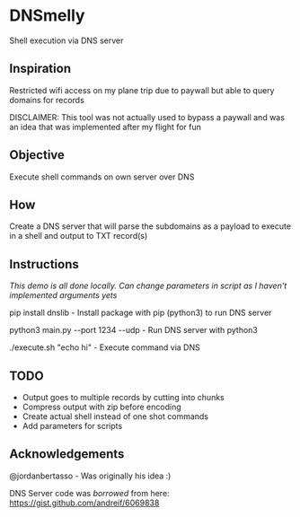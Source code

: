 # DNSmelly

Shell execution via DNS server

## Inspiration

Restricted wifi access on my plane trip due to paywall but able to query domains for records

DISCLAIMER: This tool was not actually used to bypass a paywall and was an idea that was implemented after my flight for fun

## Objective

Execute shell commands on own server over DNS

## How

Create a DNS server that will parse the subdomains as a payload to execute in a shell and output to TXT record(s)

## Instructions

*This demo is all done locally. Can change parameters in script as I haven't implemented arguments yets*

pip install dnslib - Install package with pip (python3) to run DNS server

python3 main.py --port 1234 --udp - Run DNS server with python3

./execute.sh "echo hi" - Execute command via DNS

## TODO

- Output goes to multiple records by cutting into chunks
- Compress output with zip before encoding
- Create actual shell instead of one shot commands
- Add parameters for scripts

## Acknowledgements

@jordanbertasso - Was originally his idea :)

DNS Server code was *borrowed* from here: https://gist.github.com/andreif/6069838
